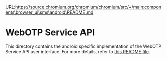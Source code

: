 URL:https://source.chromium.org/chromium/chromium/src/+/main:components\browser_ui\sms\android\README.md
# WebOTP Service API

This directory contains the android specific implementation of the WebOTP Service API user interface. For more details, refer to [this README file](https://cs.chromium.org/chromium/src/content/browser/sms/README.md).
